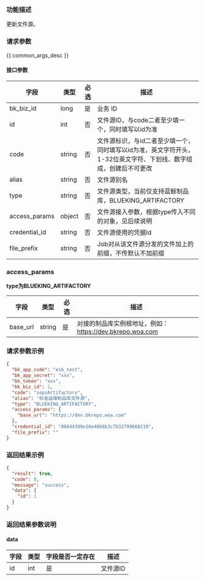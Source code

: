 ### 功能描述

更新文件源。

### 请求参数

{{ common_args_desc }}

#### 接口参数

| 字段             |  类型      | 必选   |  描述       |
|-----------------|------------|--------|------------|
| bk_biz_id       |  long      | 是     | 业务 ID     |
| id              |  int       | 否     | 文件源ID，与code二者至少填一个，同时填写以id为准 |
| code            |  string    | 否     | 文件源标识，与id二者至少填一个，同时填写以id为准，英文字符开头，1-32位英文字符、下划线、数字组成，创建后不可更改 |
| alias           |  string    | 否     | 文件源别名 |
| type            |  string    | 否     | 文件源类型，当前仅支持蓝鲸制品库，BLUEKING_ARTIFACTORY |
| access_params   |  object    | 否     | 文件源接入参数，根据type传入不同的对象，见后续说明 |
| credential_id   |  string    | 否     | 文件源使用的凭据Id |
| file_prefix     |  string    | 否     | Job对从该文件源分发的文件加上的前缀，不传默认不加前缀 |

### access_params
**type为BLUEKING_ARTIFACTORY**  

| 字段             |  类型      | 必选   |  描述       |
|-----------------|------------|--------|------------|
| base_url        |  string    | 是     | 对接的制品库实例根地址，例如：https://dev.bkrepo.woa.com |

### 请求参数示例

```json
{
  "bk_app_code": "esb_test",
  "bk_app_secret": "xxx",
  "bk_token": "xxx",
  "bk_biz_id": 1,
  "code": "sopsArtifactory",
  "alias": "标准运维制品库文件源",
  "type": "BLUEKING_ARTIFACTORY",
  "access_params": {
    "base_url": "https://dev.bkrepo.woa.com"
  },
  "credential_id": "06644309e10e4068b3c7b32799668210",
  "file_prefix": ""
}
```

### 返回结果示例

```json
{
  "result": true,             
  "code": 0,                  
  "message": "success",       
  "data": {
    "id": 1              
  }
}
```

### 返回结果参数说明

#### data

| 字段        | 类型    |字段是否一定存在  | 描述      |
|------------|--------|---------------|-----------|
| id         | int    |是              | 文件源ID |
